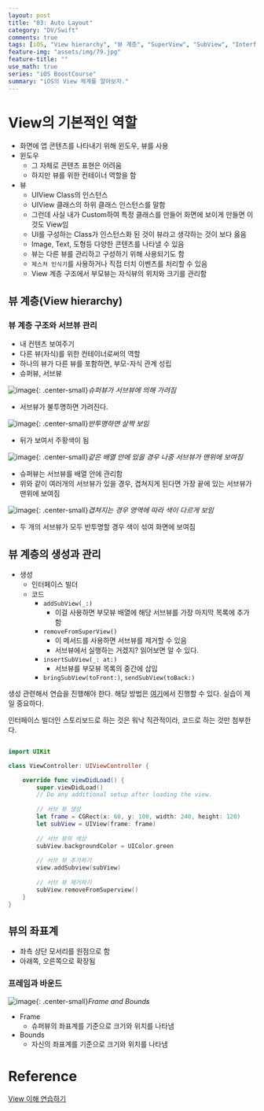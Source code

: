 ```yaml
---
layout: post
title: "03: Auto Layout"
category: "DV/Swift"
comments: true
tags: [iOS, "View hierarchy", "뷰 계층", "SuperView", "SubView", "Interface builder", "Frame", "Bounds"]
feature-img: "assets/img/79.jpg"
feature-title: ""
use_math: true
series: "iOS BoostCourse"
summary: "iOS의 View 체계를 알아보자."
---
```




# View의 기본적인 역할

* 화면에 앱 콘텐츠를 나타내기 위해 윈도우, 뷰를 사용
* 윈도우
  * 그 자체로 콘텐츠 표현은 어려움
  * 하지만 뷰를 위한 컨테이너 역할을 함
* 뷰
  * UIView Class의 인스턴스
  * UIView 클래스의 하위 클래스 인스턴스를 말함
  * 그런데 사실 내가 Custom하여 특정 클래스를 만들어 화면에 보이게 만들면 이것도 View임
  * UI를 구성하는 Class가 인스턴스화 된 것이 뷰라고 생각하는 것이 보다 옳음
  * Image, Text, 도형등 다양한 콘텐츠를 나타낼 수 있음
  * 뷰는 다른 뷰를 관리하고 구성하기 위해 사용되기도 함
  * `제스처 인식기`를 사용하거나 직접 터치 이벤츠를 처리할 수 있음
  * View 계층 구조에서 부모뷰는 자식뷰의 위치와 크기를 관리함


## 뷰 계층(View hierarchy)

### 뷰 계층 구조와 서브뷰 관리

* 내 컨텐츠 보여주기
* 다른 뷰(자식)를 위한 컨테이너로써의 역할
* 하나의 뷰가 다른 뷰를 포함하면, 부모-자식 관계 성립
* 슈퍼뷰, 서브뷰


![image](https://user-images.githubusercontent.com/37871541/122938829-0c5b1c80-d3ae-11eb-86ce-a2561fce49e2.png){: .center-small}_슈퍼뷰가 서브뷰에 의해 가려짐_

* 서브뷰가 불투명하면 가려진다.

![image](https://user-images.githubusercontent.com/37871541/122938992-2eed3580-d3ae-11eb-8800-8ac9dad7d22f.png){: .center-small}_반투명하면 살짝 보임_


* 뒤가 보여서 주황색이 됨

![image](https://user-images.githubusercontent.com/37871541/122942383-23e7d480-d3b1-11eb-9043-b3ae6a1a00ee.png){: .center-small}_같은 배열 안에 있을 경우 나중 서브뷰가 맨위에 보여짐_

* 슈퍼뷰는 서브뷰를 배열 안에 관리함
* 위와 같이 여러개의 서브뷰가 있을 경우, 겹쳐지게 된다면 가장 끝에 있는 서브뷰가 맨위에 보여짐

![image](https://user-images.githubusercontent.com/37871541/122942698-5c87ae00-d3b1-11eb-8ebf-3ebea9cd5423.png){: .center-small}_겹쳐지는 경우 영역에 따라 색이 다르게 보임_

* 두 개의 서브뷰가 모두 반투명할 경우 색이 섞여 화면에 보여짐



## 뷰 계층의 생성과 관리

* 생성
  * 인터페이스 빌더
  * 코드
    * `addSubView(_:)`
      * 이걸 사용하면 부모뷰 배열에 해당 서브뷰를 가장 마지막 목록에 추가함
    * `removeFromSuperView()`
      * 이 메서드를 사용하면 서브뷰를 제거할 수 있음
      * 서브뷰에서 실행하는 거겠지? 읽어보면 알 수 있다.
    * `insertSubView(_: at:)`
      * 서브뷰를 부모뷰 목록의 중간에 삽입
    * `bringSubView(toFront:)`, `sendSubView(toBack:)`

생성 관련해서 연습을 진행해야 한다. 해당 방법은 [여기]((https://www.boostcourse.org/mo326/lecture/16874/?isDesc=false))에서 진행할 수 있다. 실습이 제일 중요하다.

인터페이스 빌더인 스토리보드로 하는 것은 워낙 직관적이라, 코드로 하는 것만 첨부한다.

```swift

import UIKit

class ViewController: UIViewController {

    override func viewDidLoad() {
        super.viewDidLoad()
        // Do any additional setup after loading the view.
        
        // 서브 뷰 생성
        let frame = CGRect(x: 60, y: 100, width: 240, height: 120)
        let subView = UIView(frame: frame)
        
        // 서브 뷰의 색상
        subView.backgroundColor = UIColor.green
        
        // 서브 뷰 추가하기
        view.addSubview(subView)
        
        // 서브 뷰 제거하기
        subView.removeFromSuperview()
    }
}
```

## 뷰의 좌표계


* 좌측 상단 모서리를 원점으로 함
* 아래쪽, 오른쪽으로 확장됨


### 프레임과 바운드


![image](https://user-images.githubusercontent.com/37871541/122949692-d4a4a280-d3b6-11eb-9c21-fb0e51cb8b64.png){: .center-small}_Frame and Bounds_

* Frame
  * 슈퍼뷰의 좌표계를 기준으로 크기와 위치를 나타냄
* Bounds
  * 자신의 좌표계를 기준으로 크기와 위치를 나타냄



# Reference
[View 이해 연습하기](https://www.boostcourse.org/mo326/lecture/16874/?isDesc=false)